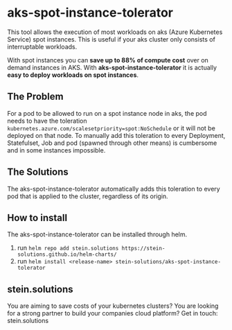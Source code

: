 # aks-spot-instance-tolerator

This tool allows the execution of most workloads on aks (Azure Kubernetes Service) spot instances. This is useful if your aks cluster only consists of interruptable workloads.

With spot instances you can **save up to 88% of compute cost** over on demand instances in AKS. With **aks-spot-instance-tolerator** it is actually **easy to deploy workloads on spot instances**. 

## The Problem

For a pod to be allowed to run on a spot instance node in aks, the pod needs to have the toleration `kubernetes.azure.com/scalesetpriority=spot:NoSchedule` or it will not be deployed on that node. To manually add this toleration to every Deployment, Statefulset, Job and pod (spawned through other means) is cumbersome and in some instances impossible. 

## The Solutions

The aks-spot-instance-tolerator automatically adds this toleration to every pod that is applied to the cluster, regardless of its origin. 

## How to install

The aks-spot-instance-tolerator can be installed through helm. 

1. run `helm repo add stein.solutions https://stein-solutions.github.io/helm-charts/`
2. run `helm install <release-name> stein-solutions/aks-spot-instance-tolerator`

## stein.solutions

You are aiming to save costs of your kubernetes clusters? You are looking for a strong partner to build your companies cloud platform? Get in touch: stein.solutions

